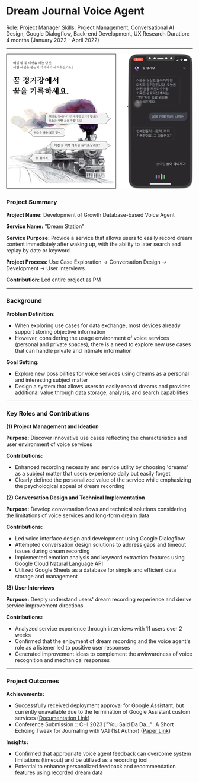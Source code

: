 # Dream Journal Voice Agent

Role: Project Manager
Skills: Project Management, Conversational AI Design, Google Dialogflow, Back-end Development, UX Research
Duration: 4 months (January 2022 - April 2022)

---

![꿈 정거장 프로젝트 이미지](/images/dream-journal.png)

### Project Summary

**Project Name:** Development of Growth Database-based Voice Agent

**Service Name:** "Dream Station"

**Service Purpose:** Provide a service that allows users to easily record dream content immediately after waking up, with the ability to later search and replay by date or keyword

**Project Process:** Use Case Exploration → Conversation Design → Development → User Interviews

**Contribution:** Led entire project as PM

---

### Background

**Problem Definition:**

- When exploring use cases for data exchange, most devices already support storing objective information
- However, considering the usage environment of voice services (personal and private spaces), there is a need to explore new use cases that can handle private and intimate information

**Goal Setting:**

- Explore new possibilities for voice services using dreams as a personal and interesting subject matter
- Design a system that allows users to easily record dreams and provides additional value through data storage, analysis, and search capabilities

---

### Key Roles and Contributions

**(1) Project Management and Ideation**

**Purpose:** Discover innovative use cases reflecting the characteristics and user environment of voice services

**Contributions:**

- Enhanced recording necessity and service utility by choosing 'dreams' as a subject matter that users experience daily but easily forget
- Clearly defined the personalized value of the service while emphasizing the psychological appeal of dream recording

**(2) Conversation Design and Technical Implementation**

**Purpose:** Develop conversation flows and technical solutions considering the limitations of voice services and long-form dream data

**Contributions:**

- Led voice interface design and development using Google Dialogflow
- Attempted conversation design solutions to address gaps and timeout issues during dream recording
- Implemented emotion analysis and keyword extraction features using Google Cloud Natural Language API
- Utilized Google Sheets as a database for simple and efficient data storage and management

**(3) User Interviews**

**Purpose:** Deeply understand users' dream recording experience and derive service improvement directions

**Contributions:**

- Analyzed service experience through interviews with 11 users over 2 weeks
- Confirmed that the enjoyment of dream recording and the voice agent's role as a listener led to positive user responses
- Generated improvement ideas to complement the awkwardness of voice recognition and mechanical responses

---

### Project Outcomes

**Achievements:**

- Successfully received deployment approval for Google Assistant, but currently unavailable due to the termination of Google Assistant custom services ([Documentation Link](https://sites.google.com/view/snuxlabdreamstation/home))
- Conference Submission :: CHI 2023 ["You Said Da Da…": A Short Echoing Tweak for Journaling with VA] (1st Author) ([Paper Link](https://dl.acm.org/doi/abs/10.1145/3544549.3585901))

**Insights:**

- Confirmed that appropriate voice agent feedback can overcome system limitations (timeout) and be utilized as a recording tool
- Potential to enhance personalized feedback and recommendation features using recorded dream data